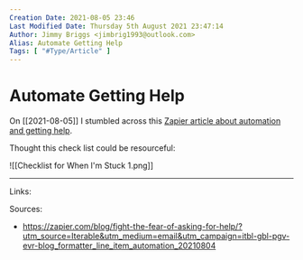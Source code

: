 ```yaml
---
Creation Date: 2021-08-05 23:46
Last Modified Date: Thursday 5th August 2021 23:47:14
Author: Jimmy Briggs <jimbrig1993@outlook.com>
Alias: Automate Getting Help
Tags: [ "#Type/Article" ]
---
```


# Automate Getting Help

On [[2021-08-05]] I stumbled across this  [Zapier article about automation and getting help](https://zapier.com/blog/fight-the-fear-of-asking-for-help/?utm_source=Iterable&utm_medium=email&utm_campaign=itbl-gbl-pgv-evr-blog_formatter_line_item_automation_20210804).

Thought this check list could be resourceful:

![[Checklist for When I'm Stuck 1.png]]


***

Links: 

Sources:
- https://zapier.com/blog/fight-the-fear-of-asking-for-help/?utm_source=Iterable&utm_medium=email&utm_campaign=itbl-gbl-pgv-evr-blog_formatter_line_item_automation_20210804
